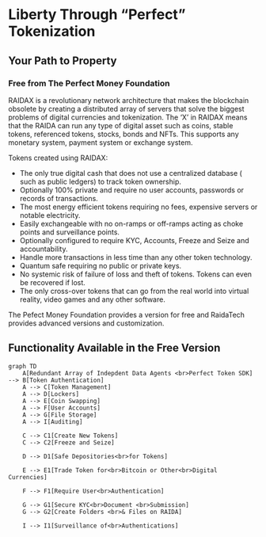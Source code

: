 # Liberty Through “Perfect” Tokenization
## Your Path to Property
### Free from The Perfect Money Foundation

RAIDAX is a revolutionary network architecture that makes the blockchain obsolete by creating a distributed array of 
servers that solve the biggest problems of digital currencies and tokenization. 
The ‘X’ in RAIDAX means that the RAIDA can run any type of digital asset such as coins, stable tokens, referenced tokens, 
  stocks, bonds and NFTs. This supports any monetary system, payment system or exchange system. 


Tokens created using RAIDAX: 
* The only true digital cash that does not use a centralized database ( such as public ledgers) to track token ownership.
* Optionally 100% private and require no user accounts, passwords or records of transactions.  
* The most energy efficient tokens requiring no fees, expensive servers or notable electricity. 
* Easily exchangeable with no on-ramps or off-ramps acting as choke points and surveillance points. 
* Optionally configured to require KYC, Accounts, Freeze and Seize and accountability.
* Handle more transactions in less time than any other token technology. 
* Quantum safe requiring no public or private keys. 
* No systemic risk of failure of loss and theft of tokens. Tokens can even be recovered if lost.
* The only cross-over tokens that can go from the real world into virtual reality, video games and any other software. 

The Pefect Money Foundation provides a version for free and RaidaTech provides advanced versions and customization.

## Functionality Available in the Free Version  

```mermaid
graph TD
    A[Redundant Array of Indepdent Data Agents <br>Perfect Token SDK] --> B[Token Authentication]
    A --> C[Token Management]
    A --> D[Lockers]
    A --> E[Coin Swapping]
    A --> F[User Accounts]
    A --> G[File Storage]
    A --> I[Auditing]
    
    C --> C1[Create New Tokens]
    C --> C2[Freeze and Seize]
    
    D --> D1[Safe Depositories<br>for Tokens]
    
    E --> E1[Trade Token for<br>Bitcoin or Other<br>Digital Currencies]
    
    F --> F1[Require User<br>Authentication]
    
    G --> G1[Secure KYC<br>Document <br>Submission]
    G --> G2[Create Folders <br>& Files on RAIDA]
    
    I --> I1[Surveillance of<br>Authentications]
    
```
